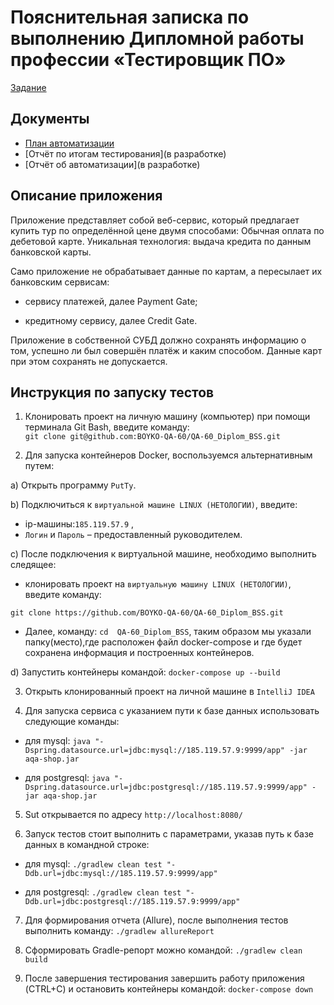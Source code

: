 # Пояснительная записка по выполнению Дипломной работы профессии «Тестировщик ПО»
[Задание](https://github.com/netology-code/qa-diploma)

## Документы
* [План автоматизации](https://github.com/BOYKO-QA-60/QA-60_Diplom_BSS/blob/main/documents/Plan.md)
* [Отчёт по итогам тестирования](в разработке)
* [Отчёт об автоматизации](в разработке)

## Описание приложения
Приложение представляет собой веб-сервис, который предлагает купить тур по определённой цене двумя способами:
Обычная оплата по дебетовой карте.
Уникальная технология: выдача кредита по данным банковской карты.

Само приложение не обрабатывает данные по картам, а пересылает их банковским сервисам:

* сервису платежей, далее Payment Gate;

* кредитному сервису, далее Credit Gate.
  
Приложение в собственной СУБД должно сохранять информацию о том, успешно ли был совершён платёж и каким способом. Данные карт при этом сохранять не допускается.

## Инструкция по запуску тестов

1. Клонировать проект на личную машину (компьютер) при помощи терминала Git Bash, введите команду:   
    `git clone git@github.com:BOYKO-QA-60/QA-60_Diplom_BSS.git`


2. Для запуска контейнеров Docker, воспользуемся альтернативным путем:
   
a) Открыть программу `PutTy`. 

b) Подключиться к `виртуальной машине LINUX (НЕТОЛОГИИ)`, введите:

 * ip-машины:`185.119.57.9` , 
 * `Логин` и `Пароль` – предоставленный руководителем.
   
c) После подключения к виртуальной машине, необходимо выполнить следящее: 

 * клонировать проект на `виртуальную машину LINUX (НЕТОЛОГИИ)`, введите команду:
   
`git clone https://github.com/BOYKO-QA-60/QA-60_Diplom_BSS.git`
   
 * Далее, команду:
    `cd  QA-60_Diplom_BSS`,
   таким образом мы указали папку(место),где расположен файл docker-compose и где будет сохранена информация и построенных контейнеров. 

d) Запустить контейнеры командой:
   `docker-compose up --build`


3. Открыть клонированный проект на личной машине в `IntelliJ IDEA`
   

4. Для запуска сервиса с указанием пути к базе данных использовать следующие команды:
   
* для mysql:
   `java "-Dspring.datasource.url=jdbc:mysql://185.119.57.9:9999/app" -jar aqa-shop.jar`
  
* для postgresql:
   `java "-Dspring.datasource.url=jdbc:postgresql://185.119.57.9:9999/app" -jar aqa-shop.jar`
  

5. Sut открывается по адресу `http://localhost:8080/`
  

6. Запуск тестов стоит выполнить с параметрами, указав путь к базе данных в командной строке:
   
  * для mysql:
     `./gradlew clean test "-Ddb.url=jdbc:mysql://185.119.57.9:9999/app"`
    
  * для postgresql:
     `./gradlew clean test "-Ddb.url=jdbc:postgresql://185.119.57.9:9999/app"`
    

7. Для формирования отчета (Allure), после выполнения тестов выполнить команду:
    `./gradlew allureReport`


8. Сформировать Gradle-репорт можно командой:
   `./gradlew clean build`
 

9. После завершения тестирования завершить работу приложения (CTRL+C) и остановить контейнеры командой:
    `docker-compose down`
